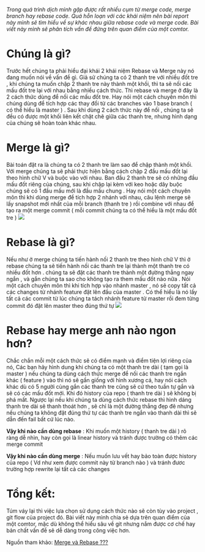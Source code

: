 *Trong quá trình dịch mình gặp được rất nhiều cụm từ merge code, merge branch hay rebase code. Quá hỗn loạn với các khái niệm nên bài report này mình sẽ tìm hiểu về sự khác nhau giữa rebase code và merge code. Bài viết này mình sẽ phân tích vấn đề đứng trên quan điểm của một comtor.*
# Chúng là gì?
Trước hết chúng ta phải hiểu đại khái 2 khái niệm Rebase và Merge này nó đang muốn nói về vấn đề gì. Giả sử chúng ta có 2 thanh tre với nhiều đốt tre , khi chúng ta muốn chập 2 thanh tre này thành một khối, thì ta sẽ nối các mấu đốt tre lại với nhau bằng nhiều cách thức. Thì rebase và merge ở đây là 2 cách thức dùng để nối các mấu đốt tre. Hay nói một cách chuyên môn thì chúng dùng để tích hợp các thay đổi từ các branches vào 1 base branch ( có thể hiểu là master ) . Sau khi dùng  2 cách thức này để nối , chúng ta sẽ đều có được một khối liên kết chặt chẽ giữa các thanh tre, nhưng hình dạng của chúng sẽ hoàn toàn khác nhau. 

# Merge là gì?
Bài toán đặt ra là chúng ta có 2 thanh tre làm sao để chập thành một khối. Với merge chúng ta sẽ phải thực hiện bằng cách chập 2 đầu mấu đốt lại theo hình chữ V và buộc vào với nhau. Ban đầu 2 thanh tre sẽ có những đầu mấu đốt riêng của chúng, sau khi chập lại kèm với keo hoặc dây buộc chúng sẽ có 1 đầu mấu mới là đầu mấu chung .
Hay nói một cách chuyên môn thì khi dùng merge để tích hợp 2 nhánh với nhau, câu lệnh merge sẽ lấy snapshot mới nhất của mỗi branch (thanh tre ) rồi combine với nhau để tạo ra một merge commit ( mỗi commit chúng ta có thể hiểu là một mấu đốt tre ) 
![](https://images.viblo.asia/ba10b9cf-33de-48b4-b50d-ac8c34afae35.PNG)

# Rebase là gì?
Nếu như ở merge chúng ta tiến hành nối 2 thanh tre theo hình chữ V thì ở rebase chúng ta sẽ tiến hành nối các thanh tre lại thành một thanh tre có nhiều đốt hơn . chúng ta sẽ đặt các thanh tre thành một đường thẳng ngay ngắn , và gắn chúng ta sao cho không tạo ra them mấu đốt nào nữa . 
Nói một cách chuyên môn thì khi tích hợp vào nhánh master , nó sẽ copy tất cả các changes từ nhánh feature đặt lên đầu của master . Có thể hiểu là nó lấy tất cả các commit từ lúc chúng ta tách nhánh feature từ master rồi đem từng commit đó đặt lên master theo đúng thứ tự
![](https://images.viblo.asia/5fe2edb1-c4fc-489f-bdf4-78c0d8a0a921.PNG)

# Rebase hay merge anh nào ngon hơn?
Chắc chắn mỗi một cách thức sẽ có điểm mạnh và điểm tiện lợi riêng của nó, Các bạn hãy hình dung khi chúng ta có một thanh tre dài ( tạm gọi là master ) nếu chúng ta dùng cách thức merge để nối các thanh tre ngắn khác ( feature ) vào thì nó sẽ gần giống với hình xương cá, hay nói cách khác dù có 5 người cùng gắn các thanh tre cũng sẽ cứ theo tuần tự gắn và sẽ có các mấu đốt mới. Khi đó history của repo ( thanh tre dài ) sẽ không bị phá mất. Ngược lại nếu khi chúng ta dùng cách thức rebase thì hình dáng thanh tre dài sẽ thanh thoát hơn , sẽ chỉ là một đường thẳng đẹp đẽ nhưng nếu chúng ta không đặt đúng thứ tự các thanh tre ngắn vào thanh dài thì sẽ dẫn đến fail bất cứ lúc nào. 

**Vậy khi nào cần dùng rebase** : Khi muốn một history ( thanh tre dài ) rõ ràng dễ nhìn, hay còn gọi là linear history và tránh được trường có thêm các merge commit 

**Vậy khi nào cần dùng merge** : Nếu muốn lưu vết hay bảo toàn được history của repo ( Vd như xem được commit này từ branch nào ) và tránh đươc trường hợp rewrite lại tất cả các changes 

# Tổng kết:
Túm váy lại thì việc lựa chọn sử dụng cách thức nào sẽ còn tùy vào project , git flow của project đó. Bài viết này mình chia sẻ dựa trên quan điểm của một comtor, mặc dù không thể hiểu sâu về git nhưng nắm được cơ chế hay bản chất vấn đề sẽ dễ dàng trong công việc hơn.

Nguồn tham khảo: [Merge và Rebase ???](https://medium.com/@lvhan/merge-v%C3%A0-rebase-e72236c40368)